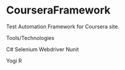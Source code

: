 # CourseraFramework
Test Automation Framework for Coursera site.

Tools/Technologies 

C#
Selenium Webdriver
Nunit

Yogi R
